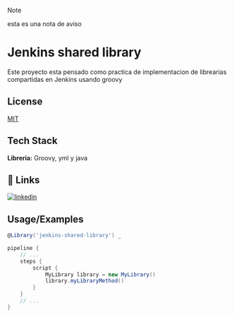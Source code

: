 >[!NOTE]
>esta es una nota de aviso
# Jenkins shared library

Este proyecto esta pensado como practica de implementacion de librearias compartidas en Jenkins usando groovy




## License

[MIT](https://choosealicense.com/licenses/mit/)


## Tech Stack

**Libreria:** Groovy, yml y java


## 🔗 Links

[![linkedin](https://img.shields.io/badge/linkedin-0A66C2?style=for-the-badge&logo=linkedin&logoColor=white)](https://www.linkedin.com/in/yorlin-quispe-ygnacio-5761a1190/)


## Usage/Examples

```groovy
@Library('jenkins-shared-library') _

pipeline {
    // ...
    steps {
        script {
            MyLibrary library = new MyLibrary()
            library.myLibraryMethod()
        }
    }
    // ...
}

```

